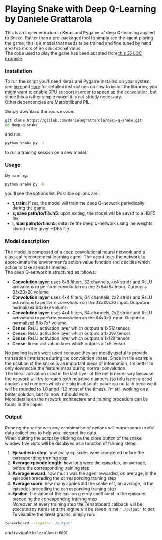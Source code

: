 # Playing Snake with Deep Q-Learning by Daniele Grattarola
This is an implementation in Keras and Pygame of deep Q-learning applied to Snake. 
Rather than a pre-packaged tool to simply see the agent playing the game, this is a model that needs to be trained and fine tuned by hand and has more of an educational value.   
The code used to play the game has been adapted from [this 35 LOC example](http://pygame.org/project-Snake+in+35+lines-818-.html).   

### Installation
To run the script you'll need Keras and Pygame installed on your system: see [here](http://keras.io/#installation)and [here](http://www.pygame.org/wiki/GettingStarted) for detailed instructions on how to install the libraries; you might want to enable GPU support in order to speed up the convolution, but since this a rather simple model it is not strictly necessary.    
Other dependencies are Matplotliband PIL.    

Simply download the source code:
```sh
git clone https://gitlab.com/danielegrattarola/deep-q-snake.git
cd deep-q-snake
```
and run: 
```sh
python snake.py -t
```
to run a training session on a new model.    

### Usage
By running:
```sh
python snake.py -h
```
you'll see the options list. Possible options are:
- **t, train**: if set, the model will train the deep Q-network periodically during the game. 
- **s, save path/to/file.h5**: upon exiting, the model will be saved to a HDF5 file.
- **l, load path/to/file.h5**: initialize the deep Q-network using the weights stored in the given HDF5 file.

### Model description
The model is composed of a deep convolutional neural network and a classical reinforcement learning agent. The agent uses the network to approximate the environment's action-value function and decides which action to take at each timestep.   
The deep Q-network is structured as follows:   
- **Convolution layer**: uses 8x8 filters, 32 channels, 4x4 stride and ReLU activations to perform convolution on the 2x84x84 input. Outputs a 32x20x20 volume.
- **Convolution layer**: uses 4x4 filters, 64 channels, 2x2 stride and ReLU activations to perform convolution on the 32x20x20 input. Outputs a normalized 64x9x9 volume.
- **Convolution layer**: uses 4x4 filters, 64 channels, 2x2 stride and ReLU activations to perform convolution on the 64x9x9 input. Outputs a normalized 64x7x7 volume.
- **Dense**: ReLU activation layer which outputs a 1x512 tensor.
- **Dense**: ReLU activation layer which outputs a 1x256 tensor.
- **Dense**: ReLU activation layer which outputs a 1x128 tensor.
- **Dense**: linear activation layer which outputs a 1x5 tensor.    
   
No pooling layers were used because they are mostly useful to provide translation invariance during the convolution phase. Since in this example the position of the snake is an important piece of information, it's better to only downscale the feature maps during normal convolution.   
The linear activation used in the last layer of the net is necessary because the network will try to reach both negative numbers (so relu is not a good choice) and numbers which are big in absolute value (so no tanh because it will be rounded to 1.0 annd -1.0 most of the times). I'm still working on a better solution, but for now it should work.    
More details on the network architecture and training procedure can be found in the paper.    

### Output
Running the script with any combination of options will output some useful data collections to help you interpret the data.     
When quitting the script by clicking on the close button of the snake window five plots will be displayed as a function of training steps: 
1. **Episodes in step**: how many episodes were completed before the corresponding training step
2. **Average episode length**: how long were the episodes, on average, before the corresponding training step
3. **Average reward**: how much was the agent rewarded, on average, in the episodes preceding the corresponding training step
4. **Average score**: how many apples did the snake eat, on average, in the episodes preceding the corresponding training step
5. **Epsilon**: the value of the epsilon greedy coefficient in the episodes preceding the corresponding training step   
Moreover, at every training step the Tensorboard callback will be executed by Keras and the logfile will be saved in the `'./output'` folder.
To visualize the latest graphs, simply run:
```sh
tensorboard --logdir='./output'
```
and navigate to `localhost:6006`
